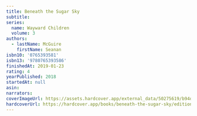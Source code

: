 ```yaml
---
title: Beneath the Sugar Sky
subtitle:
series:
  name: Wayward Children
  volume: 3
authors:
  - lastName: McGuire
    firstName: Seanan
isbn10: '0765393581'
isbn13: '9780765393586'
finishedAt: 2019-01-23
rating: 4
yearPublished: 2018
startedAt: null
asin:
narrators:
coverImageUrl: https://assets.hardcover.app/external_data/50275619/b94dcb5543efa40837a6e815ca458b63602df254.jpeg
hardcoverUrl: https://hardcover.app/books/beneath-the-sugar-sky/editions/30400864
---
```

